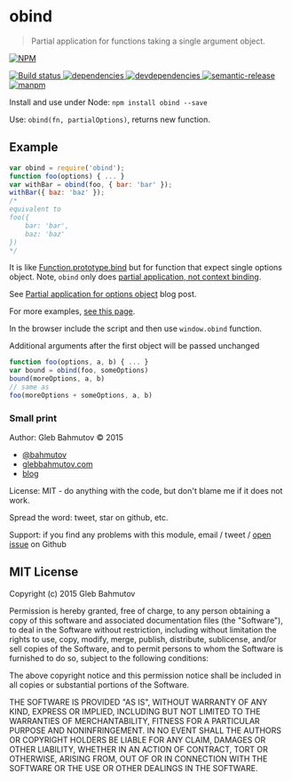 # obind

> Partial application for functions taking a single argument object.

[![NPM][obind-icon] ][obind-url]

[![Build status][obind-ci-image] ][obind-ci-url]
[![dependencies][obind-dependencies-image] ][obind-dependencies-url]
[![devdependencies][obind-devdependencies-image] ][obind-devdependencies-url]
[![semantic-release][semantic-image] ][semantic-url]
[![manpm](https://img.shields.io/badge/manpm-%E2%9C%93-3399ff.svg)](https://github.com/bahmutov/manpm)

Install and use under Node: `npm install obind --save`

Use: `obind(fn, partialOptions)`, returns new function.

## Example

```js
var obind = require('obind');
function foo(options) { ... }
var withBar = obind(foo, { bar: 'bar' });
withBar({ baz: 'baz' });
/*
equivalent to
foo({
    bar: 'bar',
    baz: 'baz'
})
*/
```

It is like [Function.prototype.bind][bind] but for function that expect single
options object. Note, `obind` only does [partial application, not context binding][partial vs binding].

See [Partial application for options object][1] blog post.

[1]: http://glebbahmutov.com/blog/partial-application-for-options-object/

For more examples, [see this page](examples.md).

In the browser include the script and then use `window.obind` function.

Additional arguments after the first object will be passed unchanged

```js
function foo(options, a, b) { ... }
var bound = obind(foo, someOptions)
bound(moreOptions, a, b)
// same as
foo(moreOptions + someOptions, a, b)
```

### Small print

Author: Gleb Bahmutov &copy; 2015

* [@bahmutov](https://twitter.com/bahmutov)
* [glebbahmutov.com](http://glebbahmutov.com)
* [blog](http://glebbahmutov.com/blog/)

License: MIT - do anything with the code, but don't blame me if it does not work.

Spread the word: tweet, star on github, etc.

Support: if you find any problems with this module, email / tweet /
[open issue](https://github.com/bahmutov/obind/issues) on Github

## MIT License

Copyright (c) 2015 Gleb Bahmutov

Permission is hereby granted, free of charge, to any person
obtaining a copy of this software and associated documentation
files (the "Software"), to deal in the Software without
restriction, including without limitation the rights to use,
copy, modify, merge, publish, distribute, sublicense, and/or sell
copies of the Software, and to permit persons to whom the
Software is furnished to do so, subject to the following
conditions:

The above copyright notice and this permission notice shall be
included in all copies or substantial portions of the Software.

THE SOFTWARE IS PROVIDED "AS IS", WITHOUT WARRANTY OF ANY KIND,
EXPRESS OR IMPLIED, INCLUDING BUT NOT LIMITED TO THE WARRANTIES
OF MERCHANTABILITY, FITNESS FOR A PARTICULAR PURPOSE AND
NONINFRINGEMENT. IN NO EVENT SHALL THE AUTHORS OR COPYRIGHT
HOLDERS BE LIABLE FOR ANY CLAIM, DAMAGES OR OTHER LIABILITY,
WHETHER IN AN ACTION OF CONTRACT, TORT OR OTHERWISE, ARISING
FROM, OUT OF OR IN CONNECTION WITH THE SOFTWARE OR THE USE OR
OTHER DEALINGS IN THE SOFTWARE.

[obind-icon]: https://nodei.co/npm/obind.png?downloads=true
[obind-url]: https://npmjs.org/package/obind
[obind-ci-image]: https://travis-ci.org/bahmutov/obind.png?branch=master
[obind-ci-url]: https://travis-ci.org/bahmutov/obind
[obind-dependencies-image]: https://david-dm.org/bahmutov/obind.png
[obind-dependencies-url]: https://david-dm.org/bahmutov/obind
[obind-devdependencies-image]: https://david-dm.org/bahmutov/obind/dev-status.png
[obind-devdependencies-url]: https://david-dm.org/bahmutov/obind#info=devDependencies
[semantic-image]: https://img.shields.io/badge/%20%20%F0%9F%93%A6%F0%9F%9A%80-semantic--release-e10079.svg
[semantic-url]: https://github.com/semantic-release/semantic-release

[bind]: https://developer.mozilla.org/en-US/docs/Web/JavaScript/Reference/Global_Objects/Function/bind
[partial vs binding]: http://glebbahmutov.com/blog/binding-vs-partial-application/
